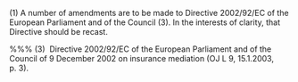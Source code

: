 (1) A number of amendments are to be made to Directive 2002/92/EC of the European Parliament and of the Council (3). In the interests of clarity, that Directive should be recast.

%%% (3)  Directive 2002/92/EC of the European Parliament and of the Council of 9 December 2002 on insurance mediation (OJ L 9, 15.1.2003, p. 3).
